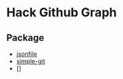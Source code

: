 # Hack Github Graph


## Package
- [jsonfile](https://www.npmjs.com/package/jsonfile)
- [simple-git](https://www.npmjs.com/package/simple-git)
- []